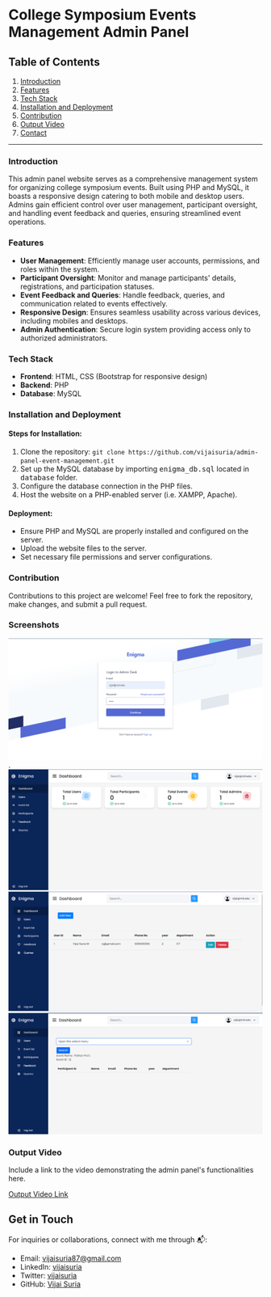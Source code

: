 # College Symposium Events Management Admin Panel

## Table of Contents

1. [Introduction](#introduction)
2. [Features](#features)
3. [Tech Stack](#tech-stack)
4. [Installation and Deployment](#installation-and-deployment)
5. [Contribution](#contribution)
6. [Output Video](#output-video)
7. [Contact](#get-in-touch)

---

### Introduction

This admin panel website serves as a comprehensive management system for organizing college symposium events. Built using PHP and MySQL, it boasts a responsive design catering to both mobile and desktop users. Admins gain efficient control over user management, participant oversight, and handling event feedback and queries, ensuring streamlined event operations.

### Features

- **User Management**: Efficiently manage user accounts, permissions, and roles within the system.
- **Participant Oversight**: Monitor and manage participants' details, registrations, and participation statuses.
- **Event Feedback and Queries**: Handle feedback, queries, and communication related to events effectively.
- **Responsive Design**: Ensures seamless usability across various devices, including mobiles and desktops.
- **Admin Authentication**: Secure login system providing access only to authorized administrators.

### Tech Stack

- **Frontend**: HTML, CSS (Bootstrap for responsive design)
- **Backend**: PHP
- **Database**: MySQL

### Installation and Deployment

#### Steps for Installation:

1. Clone the repository: `git clone https://github.com/vijaisuria/admin-panel-event-management.git`
2. Set up the MySQL database by importing <kbd>enigma_db.sql</kbd> located in <kbd>database</kbd> folder.
3. Configure the database connection in the PHP files.
4. Host the website on a PHP-enabled server (i.e. XAMPP, Apache).

#### Deployment:

- Ensure PHP and MySQL are properly installed and configured on the server.
- Upload the website files to the server.
- Set necessary file permissions and server configurations.

### Contribution

Contributions to this project are welcome! Feel free to fork the repository, make changes, and submit a pull request.

### Screenshots

![Login page](https://raw.githubusercontent.com/vijaisuria/admin-panel-event-management/master/output/screenshot-1.png).
![Admin Dashboard](https://raw.githubusercontent.com/vijaisuria/admin-panel-event-management/master/output/screenshot-2.png)
![User controller](https://raw.githubusercontent.com/vijaisuria/admin-panel-event-management/master/output/screenshot-3.png)
![Participants controller](https://raw.githubusercontent.com/vijaisuria/admin-panel-event-management/master/output/screenshot-4.png)

### Output Video

Include a link to the video demonstrating the admin panel's functionalities here.

[Output Video Link](https://annauniv0-my.sharepoint.com/:v:/g/personal/2021503568_student_annauniv_edu/ETVHnivhoxhMiwbIMEJf87EBDp5ow5hh08Sbmb4HZ4osFA?nav=eyJyZWZlcnJhbEluZm8iOnsicmVmZXJyYWxBcHAiOiJPbmVEcml2ZUZvckJ1c2luZXNzIiwicmVmZXJyYWxBcHBQbGF0Zm9ybSI6IldlYiIsInJlZmVycmFsTW9kZSI6InZpZXciLCJyZWZlcnJhbFZpZXciOiJNeUZpbGVzTGlua0NvcHkifX0&e=P7befp)

## Get in Touch

For inquiries or collaborations, connect with me through 📬:

- Email: [vijaisuria87@gmail.com](mailto:vijaisuria87@gmail.com)
- LinkedIn: [vijaisuria](https://www.linkedin.com/in/vijaisuria/)
- Twitter: [vijaisuria](https://twitter.com/vijaisuria)
- GitHub: [Vijai Suria](https://github.com/vijaisuria)

